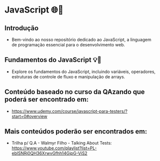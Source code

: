 # JavaScript 🌐🚀

## Introdução

- Bem-vindo ao nosso repositório dedicado ao JavaScript, a linguagem de programação essencial para o desenvolvimento web.

## Fundamentos do JavaScript 💡👶

- Explore os fundamentos do JavaScript, incluindo variáveis, operadores, estruturas de controle de fluxo e manipulação de arrays.

## Conteúdo baseado no curso da QAzando que poderá ser encontrado em:

- https://www.udemy.com/course/javascript-para-testers/?start=0#overview

## Mais conteúdos poderão ser encontrados em:

- Trilha p/ Q.A - Walmyr Filho - Talking About Tests: https://www.youtube.com/playlist?list=PL-eblSNRj0QH36XrwvGfhh14GjpG-ViS2